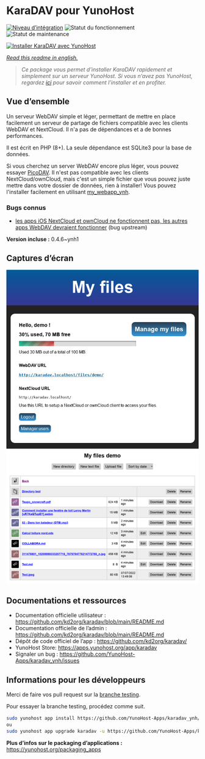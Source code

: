 <!--
N.B.: This README was automatically generated by https://github.com/YunoHost/apps/tree/master/tools/README-generator
It shall NOT be edited by hand.
-->

# KaraDAV pour YunoHost

[![Niveau d’intégration](https://dash.yunohost.org/integration/karadav.svg)](https://dash.yunohost.org/appci/app/karadav) ![Statut du fonctionnement](https://ci-apps.yunohost.org/ci/badges/karadav.status.svg) ![Statut de maintenance](https://ci-apps.yunohost.org/ci/badges/karadav.maintain.svg)

[![Installer KaraDAV avec YunoHost](https://install-app.yunohost.org/install-with-yunohost.svg)](https://install-app.yunohost.org/?app=karadav)

*[Read this readme in english.](./README.md)*

> *Ce package vous permet d’installer KaraDAV rapidement et simplement sur un serveur YunoHost.
Si vous n’avez pas YunoHost, regardez [ici](https://yunohost.org/#/install) pour savoir comment l’installer et en profiter.*

## Vue d’ensemble

Un serveur WebDAV simple et léger, permettant de mettre en place facilement un serveur de partage de fichiers compatible avec les clients WebDAV et NextCloud. Il n'a pas de dépendances et a de bonnes performances.

Il est écrit en PHP (8+). La seule dépendance est SQLite3 pour la base de données.

Si vous cherchez un server WebDAV encore plus léger, vous pouvez essayer [PicoDAV](https://github.com/kd2org/picodav/). Il n'est pas compatible avec les clients NextCloud/ownCloud, mais c'est un simple fichier que vous pouvez juste mettre dans votre dossier de données, rien à installer!
Vous pouvez l'installer facilement en utilisant [my_webapp_ynh](https://apps.yunohost.org/app/my_webapp).

### Bugs connus

- [les apps iOS NextCloud et ownCloud ne fonctionnent pas, les autres apps WebDAV devraient fonctionner](https://github.com/kd2org/karadav/issues/22) (bug upstream)


**Version incluse :** 0.4.6~ynh1

## Captures d’écran

![Capture d’écran de KaraDAV](./doc/screenshots/karadav.jpg)
![Capture d’écran de KaraDAV](./doc/screenshots/karadav_files.png)

## Documentations et ressources

* Documentation officielle utilisateur : <https://github.com/kd2org/karadav/blob/main/README.md>
* Documentation officielle de l’admin : <https://github.com/kd2org/karadav/blob/main/README.md>
* Dépôt de code officiel de l’app : <https://github.com/kd2org/karadav/>
* YunoHost Store: <https://apps.yunohost.org/app/karadav>
* Signaler un bug : <https://github.com/YunoHost-Apps/karadav_ynh/issues>

## Informations pour les développeurs

Merci de faire vos pull request sur la [branche testing](https://github.com/YunoHost-Apps/karadav_ynh/tree/testing).

Pour essayer la branche testing, procédez comme suit.

``` bash
sudo yunohost app install https://github.com/YunoHost-Apps/karadav_ynh/tree/testing --debug
ou
sudo yunohost app upgrade karadav -u https://github.com/YunoHost-Apps/karadav_ynh/tree/testing --debug
```

**Plus d’infos sur le packaging d’applications :** <https://yunohost.org/packaging_apps>